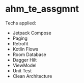 # ahm_te_assgmnt

Techs applied:
  - Jetpack Compose
  - Paging
  - Retrofit
  - Kotlin Flows
  - Room Database
  - Dagger Hilt
  - ViewModel
  - Unit Test
  - Clean Architecture
